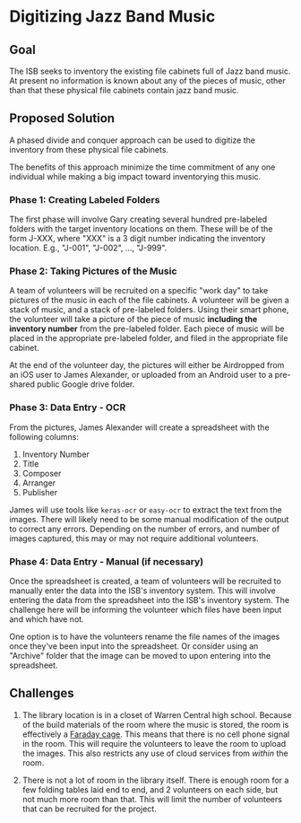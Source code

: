 # Digitizing Jazz Band Music

## Goal

The ISB seeks to inventory the existing file cabinets full of Jazz band music. At present no information is known about any of the pieces of music, other than that these physical file cabinets contain jazz band music.

## Proposed Solution

A phased divide and conquer approach can be used to digitize the inventory from these physical file cabinets.

The benefits of this approach minimize the time commitment of any one individual while making a big impact toward inventorying this music.

### Phase 1: Creating Labeled Folders

The first phase will involve Gary creating several hundred pre-labeled folders with the target inventory locations on them. These will be of the form J-XXX, where "XXX" is a 3 digit number indicating the inventory location. E.g., "J-001", "J-002", ..., "J-999".

### Phase 2: Taking Pictures of the Music

A team of volunteers will be recruited on a specific "work day" to take pictures of the music in each of the file cabinets. A volunteer will be given a stack of music, and a stack of pre-labeled folders. Using their smart phone, the volunteer will take a picture of the piece of music **including the inventory number** from the pre-labeled folder. Each piece of music will be placed in the appropriate pre-labeled folder, and filed in the appropriate file cabinet.

At the end of the volunteer day, the pictures will either be Airdropped from an iOS user to James Alexander, or uploaded from an Android user to a pre-shared public Google drive folder.

### Phase 3: Data Entry - OCR

From the pictures, James Alexander will create a spreadsheet with the following columns:

1. Inventory Number
2. Title
3. Composer
4. Arranger
5. Publisher

James will use tools like `keras-ocr` or `easy-ocr` to extract the text from the images. There will likely need to be some manual modification of the output to correct any errors. Depending on the number of errors, and number of images captured, this may or may not require additional volunteers.

### Phase 4: Data Entry - Manual (if necessary)

Once the spreadsheet is created, a team of volunteers will be recruited to manually enter the data into the ISB's inventory system. This will involve entering the data from the spreadsheet into the ISB's inventory system. The challenge here will be informing the volunteer which files have been input and which have not.

One option is to have the volunteers rename the file names of the images once they've been input into the spreadsheet. Or consider using an "Archive" folder that the image can be moved to upon entering into the spreadsheet.

## Challenges

1. The library location is in a closet of Warren Central high school. Because of the build materials of the room where the music is stored, the room is effectively a [Faraday cage](https://en.wikipedia.org/wiki/Faraday_cage). This means that there is no cell phone signal in the room. This will require the volunteers to leave the room to upload the images. This also restricts any use of cloud services from _within_ the room.

2. There is not a lot of room in the library itself. There is enough room for a few folding tables laid end to end, and 2 volunteers on each side, but not much more room than that. This will limit the number of volunteers that can be recruited for the project.
